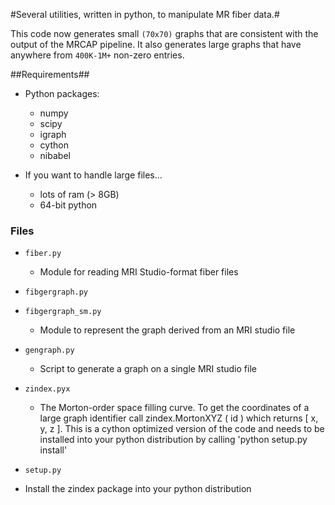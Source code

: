 #Several utilities, written in python, to manipulate MR fiber data.#

This code now generates small `(70x70)` graphs that are consistent with 
the output of the MRCAP pipeline.  It also generates large graphs that
have anywhere from `400K-1M+` non-zero entries.

##Requirements##
  - Python packages:
    - numpy
    - scipy
    - igraph
    - cython
    - nibabel

  - If you want to handle large files...
    - lots of ram (> 8GB)
    - 64-bit python

### Files ###
- `fiber.py`
  - Module for reading MRI Studio-format fiber files

- `fibgergraph.py`
- `fibgergraph_sm.py`
  - Module to represent the graph derived from an MRI studio file

- `gengraph.py`
  - Script to generate a graph on a single MRI studio file

- `zindex.pyx`
  - The Morton-order space filling curve.  To get the coordinates of a large
    graph identifier call zindex.MortonXYZ ( id ) which returns [ x, y, z ].
    This is a cython optimized version of the code and needs to be installed
    into your python distribution by calling 'python setup.py install'

- `setup.py`
 - Install the zindex package into your python distribution
